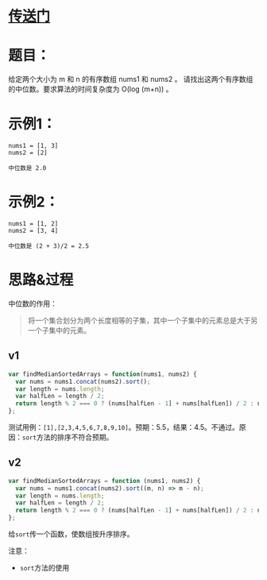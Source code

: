# [传送门](https://leetcode-cn.com/problems/median-of-two-sorted-arrays/description/)

# 题目：
给定两个大小为 m 和 n 的有序数组 nums1 和 nums2 。
请找出这两个有序数组的中位数。要求算法的时间复杂度为 O(log (m+n)) 。

# 示例1：
```
nums1 = [1, 3]
nums2 = [2]

中位数是 2.0
```
# 示例2：
```
nums1 = [1, 2]
nums2 = [3, 4]

中位数是 (2 + 3)/2 = 2.5
```

# 思路&过程
中位数的作用：
> 将一个集合划分为两个长度相等的子集，其中一个子集中的元素总是大于另一个子集中的元素。

## v1
```javascript
var findMedianSortedArrays = function(nums1, nums2) {
  var nums = nums1.concat(nums2).sort();
  var length = nums.length;
  var halfLen = length / 2;
  return length % 2 === 0 ? (nums[halfLen - 1] + nums[halfLen]) / 2 : nums[Math.floor(halfLen)];
};
```
测试用例：`[1],[2,3,4,5,6,7,8,9,10]`。预期：5.5，结果：4.5。不通过。原因：`sort`方法的排序不符合预期。

## v2
```javascript
var findMedianSortedArrays = function (nums1, nums2) {
  var nums = nums1.concat(nums2).sort((m, n) => m - n);
  var length = nums.length;
  var halfLen = length / 2;
  return length % 2 === 0 ? (nums[halfLen - 1] + nums[halfLen]) / 2 : nums[Math.floor(halfLen)];
};
```
给`sort`传一个函数，使数组按升序排序。

注意：
- `sort`方法的使用
